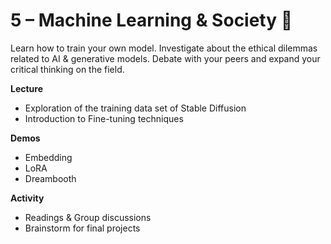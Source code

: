 # 5 – Machine Learning & Society  💾
Learn how to train your own model. Investigate about the ethical dilemmas related to AI & generative models. Debate with your peers and expand your critical thinking on the field.

**Lecture**

- Exploration of the training data set of Stable Diffusion
- Introduction to Fine-tuning techniques

**Demos**

- Embedding
- LoRA
- Dreambooth


**Activity**

- Readings & Group discussions
- Brainstorm for final projects
